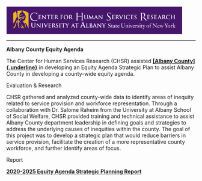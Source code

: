 ![CHSR Logo](chsr-project-logo.png)

<hr />

**Albany County Equity Agenda**

The Center for Human Services Research (CHSR) assisted [**[Albany
County]{.underline}**](http://www.albanycounty.com/) in developing an
Equity Agenda Strategic Plan to assist Albany County in developing a
county-wide equity agenda.

Evaluation & Research

CHSR gathered and analyzed county-wide data to identify areas of
inequity related to service provision and workforce representation.
Through a collaboration with Dr. Salome Raheim from the University at
Albany School of Social Welfare, CHSR provided training and technical
assistance to assist Albany County department leadership in defining
goals and strategies to address the underlying causes of inequities
within the county. The goal of this project was to develop a strategic
plan that would reduce barriers in service provision, facilitate the
creation of a more representative county workforce, and further identify
areas of focus.

Report

[**2020-2025 Equity Agenda Strategic Planning
Report**](https://www.albany.edu/chsr/reports/Albany%20County%20Equity%20Agenda%202019_Strategic%20Planning%20Full%20Report_Final.pdf)

